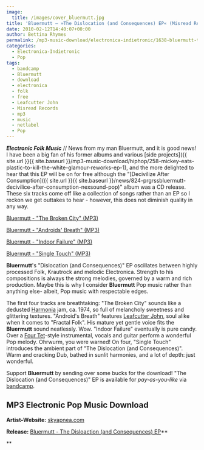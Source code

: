 ```yaml
---
image:
  title: /images/cover_bluermutt.jpg
title: 'Bluermutt – »The Dislocation (and Consequences) EP« (Misread Records)'
date: 2010-02-12T14:40:07+00:00
author: Bettina Rhymes
permalink: /mp3-music-download/electronica-indietronic/1638-bluermutt-the-dislocation-and-consequences-ep-misread-records
categories:
  - Electronica-Indietronic
  - Pop
tags:
  - bandcamp
  - Bluermutt
  - download
  - electronica
  - folk
  - free
  - Leafcutter John
  - Misread Records
  - mp3
  - music
  - netlabel
  - Pop
---
```

***Electronic Folk Music*** // News from my man Bluermutt, and it is good news! I have been a big fan of his former albums and various [side projects]({{ site.url }}{{ site.baseurl }}/mp3-music-download/hiphop/258-mickey-eats-plastic-to-kill-the-white-glamour-reworks-ep-1), and the more delighted to hear that this EP will be on for free although the "[Decivilize After Consumption]({{ site.url }}{{ site.baseurl }}/news/824-prgrssbluermutt-decivilice-after-consumption-nexsound-pop)" album was a CD release. These six tracks come off like a collection of songs rather than an EP so I reckon we get outtakes to hear - however, this does not diminish quality in any way.

[Bluermutt - "The Broken City" (MP3)](http://rubored.org/phlow_magazine/Bluermutt_-_The_Broken_City.mp3)
  
[Bluermutt - "Androids' Breath" (MP3)](http://rubored.org/phlow_magazine/Bluermutt_-_Androids_Breath.mp3)
  
[Bluermutt - "Indoor Failure" (MP3)](http://rubored.org/phlow_magazine/Bluermutt_-_Indoor_Failure.mp3)
  
[Bluermutt - "Single Touch" (MP3)<!--more-->](http://rubored.org/phlow_magazine/Bluermutt_-_Single_Touch.mp3) 

<!--mp3linksend-->

<!--adsense-->

**Bluermutt**'s "Dislocation (and Consequences)" EP oscillates between highly processed Folk, Krautrock and melodic Electronica. Strength to his compositions is always the strong melodies, governed by a warm and rich production. Maybe this is why I consider **Bluermutt** Pop music rather than anything else- albeit, Pop music with respectable edges.

The first four tracks are breathtaking: "The Broken City" sounds like a dedusted [Harmonia](http://allmusic.com/cg/amg.dll?p=amg&sql=11:39fwxqu5ldhe) jam, ca. 1974, so full of melancholy sweetness and glittering textures. "Android's Breath" features [Leafcutter John](http://allmusic.com/cg/amg.dll?p=amg&sql=10:3zftxqwdld6e), soul alike when it comes to "Fractal Folk". His mature yet gentle voice fits the **Bluermutt** sound neatlessly. Wow. "Indoor Failure" eventually is pure candy. Over a [Four Tet](http://allmusic.com/cg/amg.dll?p=amg&sql=11:dvfpxqqjldhe)-style instrumental, vocals and guitar perform a wonderful Pop melody. Ohrwurm, you were warned! On four, "Single Touch" introduces the ambient part of "The Dislocation (and Consequences)". Warm and cracking Dub, bathed in sunlit harmonies, and a lot of depth: just wonderful.

Support **Bluermutt** by sending over some bucks for the download! "The Dislocation (and Consequences)" EP is available for _pay-as-you-like_ via [bandcamp](http://bluermutt.bandcamp.com/album/the-dislocation-and-consequences-ep).

## MP3 Electronic Pop Music Download

**Artist-Website:** <a href="http://www.skyapnea.com/home_of_bluermutt/" target="_blank">skyapnea.com</a>
  
**Release:** <a href="http://bluermutt.bandcamp.com/album/the-dislocation-and-consequences-ep" target="_blank">Bluermutt - The Disloaction (and Consequences) EP</a>**
  
**